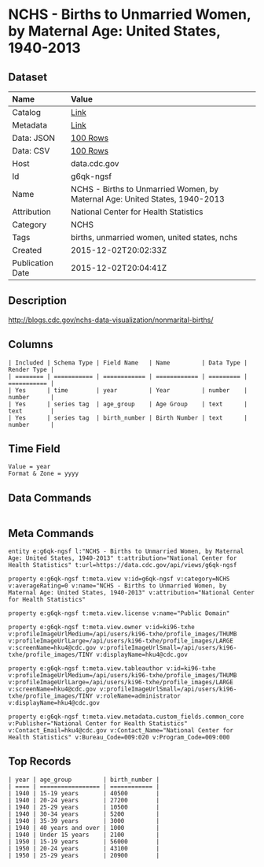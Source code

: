 # NCHS - Births to Unmarried Women, by Maternal Age: United States, 1940-2013

## Dataset

| Name | Value |
| :--- | :---- |
| Catalog | [Link](https://catalog.data.gov/dataset/births-to-unmarried-women-by-maternal-age-united-states-1940-2013) |
| Metadata | [Link](https://data.cdc.gov/api/views/g6qk-ngsf) |
| Data: JSON | [100 Rows](https://data.cdc.gov/api/views/g6qk-ngsf/rows.json?max_rows=100) |
| Data: CSV | [100 Rows](https://data.cdc.gov/api/views/g6qk-ngsf/rows.csv?max_rows=100) |
| Host | data.cdc.gov |
| Id | g6qk-ngsf |
| Name | NCHS - Births to Unmarried Women, by Maternal Age: United States, 1940-2013 |
| Attribution | National Center for Health Statistics |
| Category | NCHS |
| Tags | births, unmarried women, united states, nchs |
| Created | 2015-12-02T20:02:33Z |
| Publication Date | 2015-12-02T20:04:41Z |

## Description

http://blogs.cdc.gov/nchs-data-visualization/nonmarital-births/

## Columns

```ls
| Included | Schema Type | Field Name   | Name         | Data Type | Render Type |
| ======== | =========== | ============ | ============ | ========= | =========== |
| Yes      | time        | year         | Year         | number    | number      |
| Yes      | series tag  | age_group    | Age Group    | text      | text        |
| Yes      | series tag  | birth_number | Birth Number | text      | number      |
```

## Time Field

```ls
Value = year
Format & Zone = yyyy
```

## Data Commands

```ls
```

## Meta Commands

```ls
entity e:g6qk-ngsf l:"NCHS - Births to Unmarried Women, by Maternal Age: United States, 1940-2013" t:attribution="National Center for Health Statistics" t:url=https://data.cdc.gov/api/views/g6qk-ngsf

property e:g6qk-ngsf t:meta.view v:id=g6qk-ngsf v:category=NCHS v:averageRating=0 v:name="NCHS - Births to Unmarried Women, by Maternal Age: United States, 1940-2013" v:attribution="National Center for Health Statistics"

property e:g6qk-ngsf t:meta.view.license v:name="Public Domain"

property e:g6qk-ngsf t:meta.view.owner v:id=ki96-txhe v:profileImageUrlMedium=/api/users/ki96-txhe/profile_images/THUMB v:profileImageUrlLarge=/api/users/ki96-txhe/profile_images/LARGE v:screenName=hku4@cdc.gov v:profileImageUrlSmall=/api/users/ki96-txhe/profile_images/TINY v:displayName=hku4@cdc.gov

property e:g6qk-ngsf t:meta.view.tableauthor v:id=ki96-txhe v:profileImageUrlMedium=/api/users/ki96-txhe/profile_images/THUMB v:profileImageUrlLarge=/api/users/ki96-txhe/profile_images/LARGE v:screenName=hku4@cdc.gov v:profileImageUrlSmall=/api/users/ki96-txhe/profile_images/TINY v:roleName=administrator v:displayName=hku4@cdc.gov

property e:g6qk-ngsf t:meta.view.metadata.custom_fields.common_core v:Publisher="National Center for Health Statistics" v:Contact_Email=hku4@cdc.gov v:Contact_Name="National Center for Health Statistics" v:Bureau_Code=009:020 v:Program_Code=009:000
```

## Top Records

```ls
| year | age_group         | birth_number | 
| ==== | ================= | ============ | 
| 1940 | 15-19 years       | 40500        | 
| 1940 | 20-24 years       | 27200        | 
| 1940 | 25-29 years       | 10500        | 
| 1940 | 30-34 years       | 5200         | 
| 1940 | 35-39 years       | 3000         | 
| 1940 | 40 years and over | 1000         | 
| 1940 | Under 15 years    | 2100         | 
| 1950 | 15-19 years       | 56000        | 
| 1950 | 20-24 years       | 43100        | 
| 1950 | 25-29 years       | 20900        | 
```